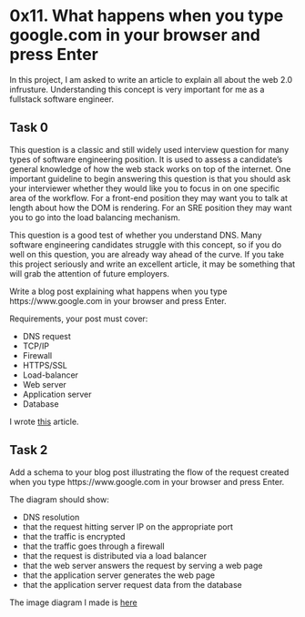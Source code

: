 # 0x11. What happens when you type google.com in your browser and press Enter

In this project, I am asked to write an article to explain all about the web 2.0 infrusture. Understanding this concept is very important for me as a fullstack software engineer.

## Task 0
<p>This question is a classic and still widely used interview question for many types of software engineering position. It is used to assess a candidate’s general knowledge of how the web stack works on top of the internet. One important guideline to begin answering this question is that you should ask your interviewer whether they would like you to focus in on one specific area of the workflow. For a front-end position they may want you to talk at length about how the DOM is rendering. For an SRE position they may want you to go into the load balancing mechanism.</p>

<p>This question is a good test of whether you understand DNS. Many software engineering candidates struggle with this concept, so if you do well on this question, you are already way ahead of the curve. If you take this project seriously and write an excellent article, it may be something that will grab the attention of future employers.</p>

<p>Write a blog post explaining what happens when you type https://www.google.com in your browser and press Enter.</p>

Requirements, your post must cover:

- DNS request
- TCP/IP
- Firewall
- HTTPS/SSL
- Load-balancer
- Web server
- Application server
- Database

I wrote [this](https://betascribbles.hashnode.dev/what-happens-when-you-type-googlecom-in-your-browser-and-press-enter) article.

## Task 2
<p>Add a schema to your blog post illustrating the flow of the request created when you type https://www.google.com in your browser and press Enter.</p>

The diagram should show:

- DNS resolution
- that the request hitting server IP on the appropriate port
- that the traffic is encrypted
- that the traffic goes through a firewall
- that the request is distributed via a load balancer
- that the web server answers the request by serving a web page
- that the application server generates the web page
- that the application server request data from the database

The image diagram I made is [here](https://github.com/masuhi/alx-system_engineering-devops/blob/main/0x11-what_happens_when_your_type_google_com_in_your_browser_and_press_enter/1-what_happen_when_diagram.jpeg)

